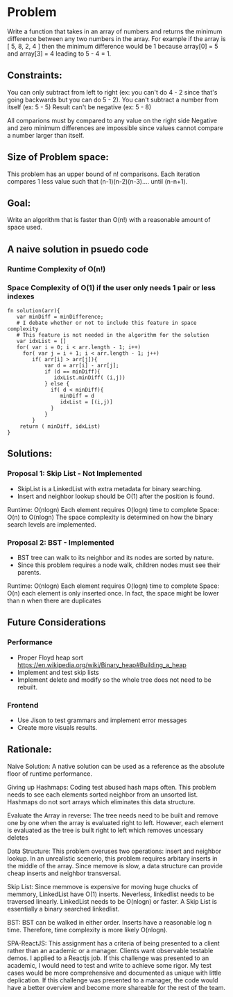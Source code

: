 
# Problem

Write a function that takes in an array of numbers and returns the minimum difference between any two numbers in the array.
For example if the array is [ 5, 8, 2, 4 ] then the minimum difference would be 1 because array[0] = 5 and array[3] = 4 leading to 5 - 4 = 1.
## Constraints:
You can only subtract from left to right (ex: you can't do 4 - 2 since that's going backwards but you can do 5 - 2).
You can't subtract a number from itself (ex: 5 - 5)
Result can't be negative (ex: 5 - 8)

All comparions must by compared to any value on the right side
Negative and zero minimum differences are impossible since values cannot compare a number larger than itself.

## Size of Problem space:
This problem has an upper bound of n! comparisons. Each iteration compares 1 less value such that (n-1)(n-2)(n-3).... until (n-n+1).

## Goal:
Write an algorithm that is faster than O(n!) with a reasonable amount of space used.

## A naive solution in psuedo code
### Runtime Complexity of O(n!)
### Space Complexity of O(1) if the user only needs 1 pair or less indexes 
```
fn solution(arr){
   var minDiff = minDifference;
   # I debate whether or not to include this feature in space complexity
   # This feature is not needed in the algorithm for the solution
   var idxList = [] 
   for( var i = 0; i < arr.length - 1; i++)
     for( var j = i + 1; i < arr.length - 1; j++)
        if( arr[i] > arr[j]){
            var d = arr[i] - arr[j];
            if (d == minDiff){
               idxList.minDiff( (i,j))  
            } else {
              if( d < minDiff){
                 minDiff = d
                 idxList = [(i,j)]
              }
            }
        }
    return ( minDiff, idxList)
}
```
## Solutions:
### Proposal 1: Skip List - Not Implemented
* SkipList is a LinkedList with extra metadata for binary searching.
* Insert and neighbor lookup should be O(1) after the position is found.

Runtime: O(nlogn) Each element requires O(logn) time to complete
Space: O(n) to O(nlogn) The space complexity is determined on how the binary search levels are implemented.

### Proposal 2: BST - Implemented
* BST tree can walk to its neighbor and its nodes are sorted by nature.
* Since this problem requires a node walk, children nodes must see their parents.

Runtime: O(nlogn) Each element requires O(logn) time to complete
Space: O(n) each element is only inserted once. In fact, the space might be lower than n when there are duplicates


## Future Considerations

### Performance

* Proper Floyd heap sort https://en.wikipedia.org/wiki/Binary_heap#Building_a_heap
* Implement and test skip lists
* Implement delete and modify so the whole tree does not need to be rebuilt.

### Frontend
* Use Jison to test grammars and implement error messages
* Create more visuals results.


## Rationale:
Naive Solution: A native solution can be used as a reference as the absolute floor of runtime performance.

Giving up Hashmaps: Coding test abused hash maps often. This problem needs to see each elements sorted neighbor from an unsorted list. Hashmaps do not sort arrays which eliminates this data structure.

Evaluate the Array in reverse: 
The tree needs need to be built and remove one by one when the array is evaluated right to left.
However, each element is evaluated as the tree is built right to left which removes uncessary deletes

Data Structure: This problem overuses two operations: insert and neighbor lookup. In an unrealistic scenerio, this problem requires arbitary inserts in the middle of the array. Since memove is slow, a data structure can provide cheap inserts and neighbor transversal.

Skip List: Since memmove is expensive for moving huge chucks of memmory, LinkedList have O(1) inserts. Neverless, linkedlist needs to be traversed linearly. LinkedList needs to be O(nlogn) or faster. A Skip List is essentially a binary searched linkedlist.

BST: BST can be walked in either order. Inserts have a reasonable log n time. Therefore, time complexity is more likely O(nlogn).

SPA-ReactJS: This assignment has a criteria of being presented to a client rather than an academic or a manager.
Clients want observable testable demos. I applied to a Reactjs job.
If this challenge was presented to an academic, I would need to test and write to achieve some rigor. My test cases would be more comprehensive and documented as unique with little deplication. 
If this challenge was presented to a manager, the code would have a better overview and become more shareable for the rest of the team.
